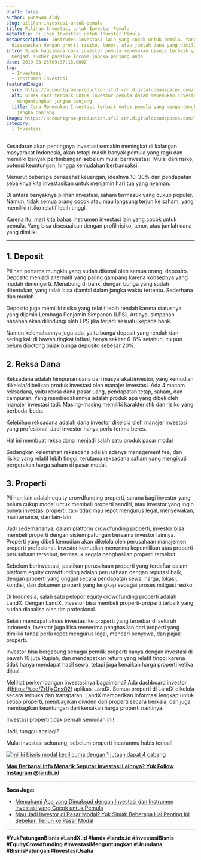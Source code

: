 ```yaml
---
draft: false
author: Gunawan Aldy
slug: pilihan-investasi-untuk-pemula
title: Pilihan Investasi untuk Investor Pemula
metaTitle: Pilihan Investasi untuk Investor Pemula
metaDescription: Instrumen investasi lain yang cocok untuk pemula. Yang bisa
  disesuaikan dengan profil risiko, tenor, atau jumlah dana yang dimiliki.
intro: Simak bagaimana cara investor pemula menemukan bisnis terbaik yang bisa
  menjadi sumber passive income jangka panjang anda
date: 2019-03-25T09:37:15.000Z
tag:
  - Investasi
  - Instrumen Investasi
featuredImage:
  src: https://accountgram-production.sfo2.cdn.digitaloceanspaces.com/landx_ghost/2019/05/pilihan-investasi-untuk-pemula.jpg
  alt: Simak cara terbaik untuk investor pemula dalam menemukan investasi
    menguntungkan jangka panjang
  title: Cara Menemukan Investasi terbaik untuk pemula yang menguntungkan dalam
    jangka panjang
image: https://accountgram-production.sfo2.cdn.digitaloceanspaces.com/landx_ghost/2019/05/pilihan-investasi-untuk-pemula.jpg
category:
  - Investasi
---
```

Kesadaran akan pentingnya investasi semakin meningkat di kalangan masyarakat Indonesia, akan tetapi masih banyak pemula yang ragu dan memiliki banyak pertimbangan sebelum mulai berinvestasi. Mulai dari risiko, potensi keuntungan, hingga kemudahan bertransaksi.

Menurut beberapa penasehat keuangan, idealnya 10-30% dari pendapatan sebaiknya kita investasikan untuk menjamin hari tua yang nyaman.

Di antara banyaknya pilihan investasi, saham termasuk yang cukup populer. Namun, tidak semua orang cocok atau mau langsung terjun ke [saham](https://landx.id/blog/tag/cara-investasi-saham/), yang memiliki risiko relatif lebih tinggi.

Karena itu, mari kita bahas instrumen investasi lain yang cocok untuk pemula. Yang bisa disesuaikan dengan profil risiko, tenor, atau jumlah dana yang dimiliki.

- - -

## **1. Deposit**

Pilihan pertama mungkin yang sudah dikenal oleh semua orang, deposito. Deposito menjadi alternatif yang paling gampang karena konsepnya yang mudah dimengerti. Menabung di bank, dengan bunga yang sudah ditentukan, yang tidak bisa diambil dalam jangka waktu tertentu. Sederhana dan mudah.

Deposito juga memiliki risiko yang relatif lebih rendah karena statusnya yang dijamin Lembaga Penjamin Simpanan (LPS). Artinya, simpanan nasabah akan dilindungi oleh LPS jika terjadi sesuatu kepada bank.

Namun kelemahannya juga ada, yaitu bunga deposit yang rendah dan sering kali di bawah tingkat inflasi, hanya sekitar 6-8% setahun, itu pun belum dipotong pajak bunga deposito sebesar 20%.

## 2. Reksa Dana

Reksadana adalah himpunan dana dari masyarakat/investor, yang kemudian dikelola/dibelikan produk investasi oleh manajer investasi. Ada 4 macam reksadana, yaitu reksa dana pasar uang, pendapatan tetap, saham, dan campuran. Yang membedakannya adalah produk apa yang dibeli oleh manajer investasi tadi. Masing-masing memiliki karakteristik dan risiko yang berbeda-beda.

Kelebihan reksadana adalah dana investor dikelola oleh manajer investasi yang profesional. Jadi investor hanya perlu terima beres.

Hal ini membuat reksa dana menjadi salah satu produk pasar modal

Sedangkan kelemahan reksadana adalah adanya management fee, dan risiko yang relatif lebih tinggi, terutama reksadana saham yang mengikuti pergerakan harga saham di pasar modal.

## 3. Properti

Pilihan lain adalah equity crowdfunding properti, sarana bagi investor yang belum cukup modal untuk membeli properti sendiri, atau investor yang ingin punya investasi properti, tapi tidak mau repot mengurus legal, menyewakan, maintenance, dan lain-lain.

Jadi sederhananya, dalam platform crowdfunding properti, investor bisa membeli properti dengan sistem patungan bersama investor lainnya. Properti yang dibeli kemudian akan dikelola oleh perusahaan manajemen properti profesional. Investor kemudian menerima kepemilikan atas properti perusahaan tersebut, termasuk segala penghasilan properti tersebut.

Sebelum berinvestasi, pastikan perusahaan properti yang terdaftar dalam platform equity crowdfunding adalah perusahaan dengan reputasi baik, dengan properti yang unggul secara pendapatan sewa, harga, lokasi, kondisi, dan dokumen properti yang lengkap sebagai proses mitigasi resiko.

Di Indonesia, salah satu pelopor equity crowdfunding properti adalah LandX. Dengan LandX, investor bisa membeli properti-properti terbaik yang sudah dianalisa oleh tim profesional.

Selain mendapat akses investasi ke properti yang tersebar di seluruh Indonesia, investor juga bisa menerima penghasilan dari properti yang dimiliki tanpa perlu repot mengurus legal, mencari penyewa, dan pajak properti.

Investor bisa bergabung sebagai pemilik properti hanya dengan investasi di bawah 10 juta Rupiah, dan mendapatkan return yang relatif tinggi karena tidak hanya mendapat hasil sewa, tetapi juga kenaikan harga properti ketika dijual.

Melihat perkembangan investasinya bagaimana? Ada dashboard investor d(https://t.co/ZrUjxGnsO2) aplikasi LandX. Semua properti di LandX dikelola secara terbuka dan transparan. LandX memberikan informasi lengkap untuk setiap properti, membagikan dividen dari properti secara berkala, dan juga membagikan keuntungan dari kenaikan harga properti nantinya.

Investasi properti tidak pernah semudah ini!

Jadi, tunggu apalagi?

Mulai investasi sekarang, sebelum properti incaranmu habis terjual!


[![miliki bisnis modal kecil cuma dengan 1 jutaan dapat 4 cabang ](https://accountgram-production.sfo2.cdn.digitaloceanspaces.com/landx_ghost/2021/11/jadi-owner-bisnis-hanya-1-jutaan-dengan-cuan-yang-sangat-menjanjikan.png)](https://landx.id/project/)

**[Mau Berbagai Info Menarik Seputar Investasi Lainnya? Yuk Follow Instagram @landx.id](https://instagram.com/landx.id?utm_medium=copy_link)**

- - -

**Baca Juga:**

* [Memahami Apa yang Dimaksud dengan Investasi dan Instrumen Investasi yang Cocok untuk Pemula](https://landx.id/blog/apa-yang-dimaskud-dengan-investasi-untuk-investasi/)
* [Mau Jadi Investor di Pasar Modal? Yuk Simak Beberapa Hal Penting Ini Sebelum Terjun ke Pasar Modal](https://landx.id/blog/pasar-modal-adalah/)

- - -

**\#YukPatunganBisnis    #LandX.id    #landx         #landx.id      #InvestasiBisnis    #EquityCrowdfunding    #InvestasiMenguntungkan      #Urundana    #BisnisPatungan    #InvestasiUsaha**